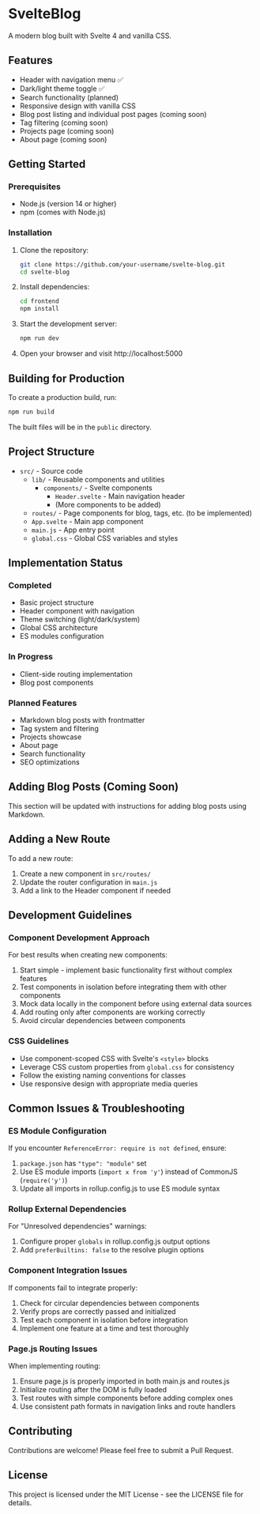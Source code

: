 # SvelteBlog

A modern blog built with Svelte 4 and vanilla CSS.

## Features

- Header with navigation menu ✅
- Dark/light theme toggle ✅
- Search functionality (planned)
- Responsive design with vanilla CSS
- Blog post listing and individual post pages (coming soon)
- Tag filtering (coming soon)
- Projects page (coming soon)
- About page (coming soon)

## Getting Started

### Prerequisites

- Node.js (version 14 or higher)
- npm (comes with Node.js)

### Installation

1. Clone the repository:
   ```bash
   git clone https://github.com/your-username/svelte-blog.git
   cd svelte-blog
   ```

2. Install dependencies:
   ```bash
   cd frontend
   npm install
   ```

3. Start the development server:
   ```bash
   npm run dev
   ```

4. Open your browser and visit http://localhost:5000

## Building for Production

To create a production build, run:

```bash
npm run build
```

The built files will be in the `public` directory.

## Project Structure

- `src/` - Source code
  - `lib/` - Reusable components and utilities
    - `components/` - Svelte components
      - `Header.svelte` - Main navigation header
      - (More components to be added)
  - `routes/` - Page components for blog, tags, etc. (to be implemented)
  - `App.svelte` - Main app component
  - `main.js` - App entry point
  - `global.css` - Global CSS variables and styles

## Implementation Status

### Completed
- Basic project structure
- Header component with navigation
- Theme switching (light/dark/system)
- Global CSS architecture
- ES modules configuration

### In Progress
- Client-side routing implementation
- Blog post components

### Planned Features
- Markdown blog posts with frontmatter
- Tag system and filtering
- Projects showcase
- About page
- Search functionality
- SEO optimizations

## Adding Blog Posts (Coming Soon)

This section will be updated with instructions for adding blog posts using Markdown.

## Adding a New Route

To add a new route:

1. Create a new component in `src/routes/`
2. Update the router configuration in `main.js`
3. Add a link to the Header component if needed

## Development Guidelines

### Component Development Approach

For best results when creating new components:

1. Start simple - implement basic functionality first without complex features
2. Test components in isolation before integrating them with other components
3. Mock data locally in the component before using external data sources
4. Add routing only after components are working correctly
5. Avoid circular dependencies between components

### CSS Guidelines

- Use component-scoped CSS with Svelte's `<style>` blocks
- Leverage CSS custom properties from `global.css` for consistency
- Follow the existing naming conventions for classes
- Use responsive design with appropriate media queries

## Common Issues & Troubleshooting

### ES Module Configuration

If you encounter `ReferenceError: require is not defined`, ensure:

1. `package.json` has `"type": "module"` set
2. Use ES module imports (`import x from 'y'`) instead of CommonJS (`require('y')`)
3. Update all imports in rollup.config.js to use ES module syntax

### Rollup External Dependencies

For "Unresolved dependencies" warnings:

1. Configure proper `globals` in rollup.config.js output options
2. Add `preferBuiltins: false` to the resolve plugin options

### Component Integration Issues

If components fail to integrate properly:

1. Check for circular dependencies between components
2. Verify props are correctly passed and initialized
3. Test each component in isolation before integration
4. Implement one feature at a time and test thoroughly

### Page.js Routing Issues

When implementing routing:

1. Ensure page.js is properly imported in both main.js and routes.js
2. Initialize routing after the DOM is fully loaded
3. Test routes with simple components before adding complex ones
4. Use consistent path formats in navigation links and route handlers

## Contributing

Contributions are welcome! Please feel free to submit a Pull Request.

## License

This project is licensed under the MIT License - see the LICENSE file for details.
